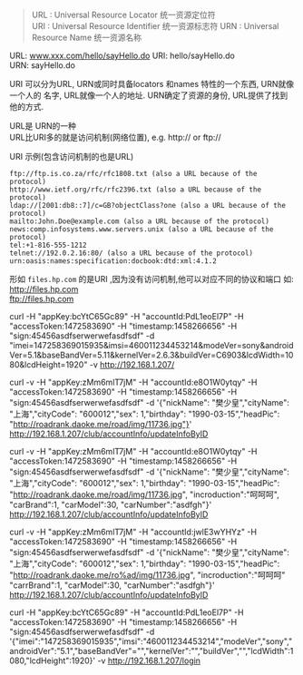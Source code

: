 ###

> URL : Universal Resource Locator 统一资源定位符		
> URI : Universal Resource Identifier 统一资源标志符
> URN : Universal Resource Name 统一资源名称

URL: www.xxx.com/hello/sayHello.do
URI: hello/sayHello.do		
URN: sayHello.do

URI 可以分为URL, URN或同时具备locators 和names 特性的一个东西, URN就像一个人的
名字, URL就像一个人的地址. URN确定了资源的身份, URL提供了找到他的方式.		

URL是 URN的一种		
URL比URI多的就是访问机制(网络位置), e.g. http:// or ftp://

URI 示例(包含访问机制的也是URL)
```
ftp://ftp.is.co.za/rfc/rfc1808.txt (also a URL because of the protocol)
http://www.ietf.org/rfc/rfc2396.txt (also a URL because of the protocol)
ldap://[2001:db8::7]/c=GB?objectClass?one (also a URL because of the protocol)
mailto:John.Doe@example.com (also a URL because of the protocol)
news:comp.infosystems.www.servers.unix (also a URL because of the protocol)
tel:+1-816-555-1212
telnet://192.0.2.16:80/ (also a URL because of the protocol)
urn:oasis:names:specification:docbook:dtd:xml:4.1.2
```

形如 `files.hp.com` 的是URI ,因为没有访问机制,他可以对应不同的协议和端口
如: http://files.hp.com		
ftp://files.hp.com


curl -H "appKey:bcYtC65Gc89" -H "accountId:PdL1eoEl7P" -H
"accessToken:1472583690" -H "timestamp:1458266656" -H
"sign:45456asdfserwerwefasdfsdf" -d
"imei=147258369015935&imsi=460011234453214&modeVer=sony&androidVer=5.1&baseBandVer=5.11&kernelVer=2.6.3&buildVer=C6903&lcdWidth=1080&lcdHeight=1920"
-v http://192.168.1.207/


curl -v -H "appKey:zMm6mlT7jM" -H "accountId:e8O1W0ytqy" -H "accessToken:1472583690" -H "timestamp:1458266656" -H "sign:45456asdfserwerwefasdfsdf" -d '{"nickName": "樊少皇","cityName": "上海","cityCode": "600012","sex": 1,"birthday": "1990-03-15","headPic": "http://roadrank.daoke.me/road/img/11736.jpg"}' http://192.168.1.207/club/accountInfo/updateInfoByID












curl -v -H "appKey:zMm6mlT7jM" -H "accountId:e8O1W0ytqy" -H "accessToken:1472583690" -H "timestamp:1458266656" -H "sign:45456asdfserwerwefasdfsdf" -d '{"nickName": "樊少皇","cityName": "上海","cityCode": "600012","sex": 1,"birthday": "1990-03-15","headPic": "http://roadrank.daoke.me/road/img/11736.jpg", "incroduction":"呵呵呵", "carBrand":1, "carModel":30, "carNumber":"asdfgh"}' http://192.168.1.207/club/accountInfo/updateInfoByID

curl -v -H "appKey:zMm6mlT7jM" -H "accountId:jwlE3wYHYz" -H "accessToken:1472583690" -H "timestamp:1458266656" -H "sign:45456asdfserwerwefasdfsdf" -d '{"nickName": "樊少皇","cityName": "上海","cityCode": "600012","sex": 1,"birthday": "1990-03-15","headPic": "http://roadrank.daoke.me/ro%ad/img/11736.jpg", "incroduction":"呵呵呵" "carrBrand":1, "carModel":30, "carNumber":"asdfgh"}' http://192.168.1.207/club/accountInfo/updateInfoByID






curl -H "appKey:bcYtC65Gc89" -H "accountId:PdL1eoEl7P" -H
"accessToken:1472583690" -H "timestamp:1458266656" -H
"sign:45456asdfserwerwefasdfsdf" -d
'{"imei":"147258369015935","imsi":"460011234453214","modeVer","sony","androidVer":"5.1","baseBandVer"="","kernelVer":"","buildVer","","lcdWidth":1080,"lcdHeight":1920}'
-v http://192.168.1.207/login
